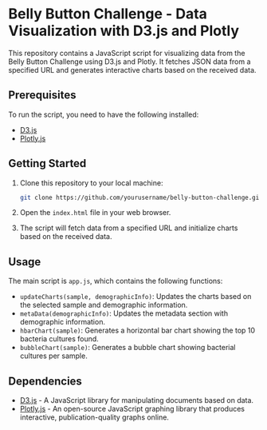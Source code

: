 # Belly Button Challenge - Data Visualization with D3.js and Plotly

This repository contains a JavaScript script for visualizing data from the Belly Button Challenge using D3.js and Plotly. It fetches JSON data from a specified URL and generates interactive charts based on the received data.

## Prerequisites

To run the script, you need to have the following installed:

- [D3.js](https://d3js.org/)
- [Plotly.js](https://plotly.com/javascript/)

## Getting Started

1. Clone this repository to your local machine:

   ```bash
   git clone https://github.com/yourusername/belly-button-challenge.git
   ```

2. Open the `index.html` file in your web browser.

3. The script will fetch data from a specified URL and initialize charts based on the received data.

## Usage

The main script is `app.js`, which contains the following functions:

- `updateCharts(sample, demographicInfo)`: Updates the charts based on the selected sample and demographic information.
- `metaData(demographicInfo)`: Updates the metadata section with demographic information.
- `hbarChart(sample)`: Generates a horizontal bar chart showing the top 10 bacteria cultures found.
- `bubbleChart(sample)`: Generates a bubble chart showing bacterial cultures per sample.

## Dependencies

- [D3.js](https://d3js.org/) - A JavaScript library for manipulating documents based on data.
- [Plotly.js](https://plotly.com/javascript/) - An open-source JavaScript graphing library that produces interactive, publication-quality graphs online.
